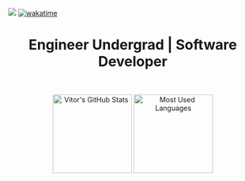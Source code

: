 ![](https://komarev.com/ghpvc/?username=vitordwb&style=flat-square)
[![wakatime](https://wakatime.com/badge/user/fd250e06-1867-4aa4-82c5-3be013135ad3.svg)](https://wakatime.com/@vitord)

<h1 align="center">Engineer Undergrad | Software Developer</h1>
<!-- <h3 align="center">Engineer Undergrad | Software Developer</h3> -->
<!-- 
- 🔭 I’m currently working on IoT for car fleet tracking
- 🌱 I’m currently learning React, Node and TypeScript (actually always learning something new)
- 🎯 Fav programming languages: TypeScript, Rust and Golang
- ⚡ Fun fact: I'm a car enthusiast -->

<!--
- 📫 How to reach me:
- 👯 I’m looking to collaborate on open source projects
- 🤔 I’m looking for help with Web Development in general
- 💬 Ask me about anything (probably I won't know the answer)
-->

<!-- ![Metrics](https://metrics.lecoq.io/vitordwb) -->
<br>
<!-- <hr>
 -->
<p align="center">
     <img alt="Vitor's GitHub Stats" height="160em"  src="https://github-readme-stats.vercel.app/api?username=vitordwb&count_private=true&show_icons=true&bg_color=00000000&text_color=0366D6&icon_color=339af0&title_color=0366DE&hide_border=true&include_all_commits=true">
    <img alt="Most Used Languages" height="160em" src="https://github-readme-stats.vercel.app/api/top-langs/?username=vitordwb&hide=html&layout=compact&theme=prussian&bg_color=00000000&text_color=4078c0&icon_color=339af0&title_color=0366DE&hide_border=true&include_all_commits=true">
</p>
